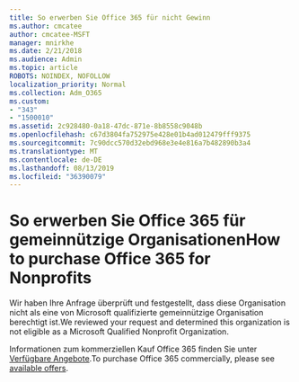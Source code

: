 ```yaml
---
title: So erwerben Sie Office 365 für nicht Gewinn
ms.author: cmcatee
author: cmcatee-MSFT
manager: mnirkhe
ms.date: 2/21/2018
ms.audience: Admin
ms.topic: article
ROBOTS: NOINDEX, NOFOLLOW
localization_priority: Normal
ms.collection: Adm_O365
ms.custom:
- "343"
- "1500010"
ms.assetid: 2c928480-0a18-47dc-871e-8b8558c9048b
ms.openlocfilehash: c67d3804fa752975e428e01b4ad012479fff9375
ms.sourcegitcommit: 7c90dcc570d32ebd968e3e4e816a7b482890b3a4
ms.translationtype: MT
ms.contentlocale: de-DE
ms.lasthandoff: 08/13/2019
ms.locfileid: "36390079"
---
```

# <a name="how-to-purchase-office-365-for-nonprofits"></a><span data-ttu-id="e1cf9-102">So erwerben Sie Office 365 für gemeinnützige Organisationen</span><span class="sxs-lookup"><span data-stu-id="e1cf9-102">How to purchase Office 365 for Nonprofits</span></span>

<span data-ttu-id="e1cf9-103">Wir haben Ihre Anfrage überprüft und festgestellt, dass diese Organisation nicht als eine von Microsoft qualifizierte gemeinnützige Organisation berechtigt ist.</span><span class="sxs-lookup"><span data-stu-id="e1cf9-103">We reviewed your request and determined this organization is not eligible as a Microsoft Qualified Nonprofit Organization.</span></span>
  
<span data-ttu-id="e1cf9-104">Informationen zum kommerziellen Kauf Office 365 finden Sie unter [Verfügbare Angebote](https://portal.office.com/AdminPortal/Home).</span><span class="sxs-lookup"><span data-stu-id="e1cf9-104">To purchase Office 365 commercially, please see [available offers](https://portal.office.com/AdminPortal/Home).</span></span>